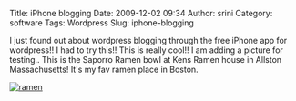 Title: iPhone blogging
Date: 2009-12-02 09:34
Author: srini
Category: software
Tags: Wordpress
Slug: iphone-blogging

I just found out about wordpress blogging through the free iPhone app
for wordpress!! I had to try this!! This is really cool!! I am adding a
picture for testing.. This is the Saporro Ramen bowl at Kens Ramen house
in Allston Massachusetts! It's my fav ramen place in Boston.

[![ramen]({static}/wp-content/uploads/2009/12/p_1600_1200_B116D204-55C5-459F-A3AC-1747C855756E.jpeg)]({static}/wp-content/uploads/2009/12/p_1600_1200_B116D204-55C5-459F-A3AC-1747C855756E.jpeg)


